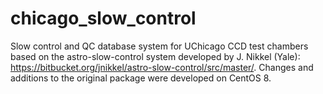 # chicago_slow_control

Slow control and QC database system for UChicago CCD test chambers based on the astro-slow-control system developed by J. Nikkel (Yale): https://bitbucket.org/jnikkel/astro-slow-control/src/master/. Changes and additions to the original package were developed on CentOS 8.
